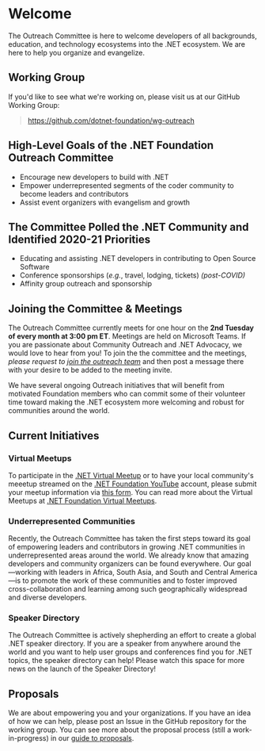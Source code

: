 # Welcome 
The Outreach Committee is here to welcome developers of all backgrounds, education, and technology ecosystems into the .NET ecosystem. We are here to help you organize and evangelize. 

## Working Group
If you'd like to see what we're working on, please visit us at our GitHub Working Group:

> https://github.com/dotnet-foundation/wg-outreach

## High-Level Goals of the .NET Foundation Outreach Committee
- Encourage new developers to build with .NET
- Empower underrepresented segments of the coder community to become leaders and contributors
- Assist event organizers with evangelism and growth

## The Committee Polled the .NET Community and Identified 2020-21 Priorities
- Educating and assisting .NET developers in contributing to Open Source Software
- Conference sponsorships (_e.g._, travel, lodging, tickets) _(post-COVID)_
- Affinity group outreach and sponsorship

## Joining the Committee & Meetings
The Outreach Committee currently meets for one hour on the **2nd Tuesday of every month at 3:00 pm ET**. Meetings are held on Microsoft Teams. If you are passionate about Community Outreach and .NET Advocacy, we would love to hear from you! To join the the committee and the meetings, _please request to [join the outreach team](https://github.com/orgs/dotnet-foundation/teams/outreach)_ and then post a message there with your desire to be added to the meeting invite.

We have several ongoing Outreach initiatives that will benefit from motivated Foundation members who can commit some of their volunteer time toward making the .NET ecosystem more welcoming and robust for communities around the world.

## Current Initiatives

### Virtual Meetups
To participate in the [.NET Virtual Meetup](https://www.meetup.com/dotnet-virtual-user-group/) or to have your local community's meeetup streamed on the [.NET Foundation YouTube](https://www.youtube.com/channel/UCiaZbznpWV1o-KLxj8zqR6A) account, please submit your meetup information via [this form](https://bit.ly/2OohRR2). You can read more about the Virtual Meetups at [.NET Foundation Virtual Meetups](/community/virtual-user-group).

### Underrepresented Communities
Recently, the Outreach Committee has taken the first steps toward its goal of empowering leaders and contributors in growing .NET communities in underrepresented areas around the world. We already know that amazing developers and community organizers can be found everywhere. Our goal—working with leaders in Africa, South Asia, and South and Central America—is to promote the work of these communities and to foster improved cross-collaboration and learning among such geographically widespread and diverse developers.

### Speaker Directory
The Outreach Committee is actively shepherding an effort to create a global .NET speaker directory. If you are a speaker from anywhere around the world and you want to help user groups and conferences find you for .NET topics, the speaker directory can help!  Please watch this space for more news on the launch of the Speaker Directory!

## Proposals
We are about empowering you and your organizations. If you have an idea of how we can help, please post an Issue in the GitHub repository for the working group. You can see more about the proposal process (still a work-in-progress) in our [guide to proposals](https://github.com/dotnet-foundation/wg-outreach/blob/master/proposals.md). 

